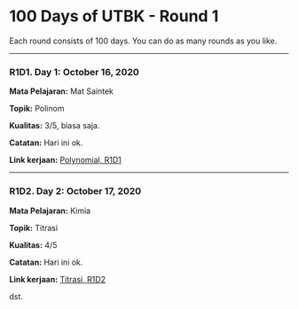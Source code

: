 # 100 Days of UTBK - Round 1
Each round consists of 100 days. You can do as many rounds as you like.

<hr>

### R1D1. Day 1: October 16, 2020

**Mata Pelajaran:** Mat Saintek

**Topik:** Polinom

**Kualitas:** 3/5, biasa saja.

**Catatan:** Hari ini ok.

**Link kerjaan:** [Polynomial, R1D1](https://docs.google.com/document/d/1PpnYSWtBe9B4bnxOfZlYr-D37vEt9E2FWgxlTbcKgaQ/edit?usp=sharing)
<hr>

### R1D2. Day 2: October 17, 2020

**Mata Pelajaran:** Kimia

**Topik:** Titrasi

**Kualitas:** 4/5

**Catatan:** Hari ini ok.

**Link kerjaan:** [Titrasi, R1D2](https://docs.google.com/document/d/1PpnYSWtBe9B4bnxOfZlYr-D37vEt9E2FWgxlTbcKgaQ/edit?usp=sharing)


dst.
